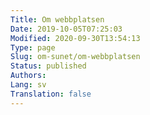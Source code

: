 ```yaml
---
Title: Om webbplatsen
Date: 2019-10-05T07:25:03
Modified: 2020-09-30T13:54:13
Type: page
Slug: om-sunet/om-webbplatsen
Status: published
Authors: 
Lang: sv
Translation: false
---
```


